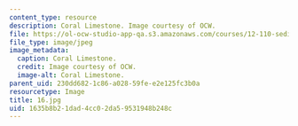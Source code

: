 ```yaml
---
content_type: resource
description: Coral Limestone. Image courtesy of OCW.
file: https://ol-ocw-studio-app-qa.s3.amazonaws.com/courses/12-110-sedimentary-geology-fall-2004/1635b8b21dad4cc02da59531948b248c_16.jpg
file_type: image/jpeg
image_metadata:
  caption: Coral Limestone.
  credit: Image courtesy of OCW.
  image-alt: Coral Limestone.
parent_uid: 230dd682-1c86-a028-59fe-e2e125fc3b0a
resourcetype: Image
title: 16.jpg
uid: 1635b8b2-1dad-4cc0-2da5-9531948b248c
---
```

